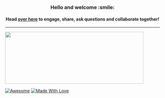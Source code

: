 <!--- [![Visitors](https://visitor-badge.glitch.me/badge?page_id=formidablae.visitor-badge)](https://github.com/formidablae) -->
<img width="0em" src="https://visitor-badge.glitch.me/badge?page_id=formidablae.visitor-badge" />
<h3 align="center">
	Hello and welcome :smile:
</h3>

<h4 align="center">
	Head <a href="https://github.com/formidablae/JameyAquini/discussions/31">over here</a> to engage, share, ask questions and collaborate together!
</h4>
<hr>
<img width="450" height="170" align="center" src="https://camo.githubusercontent.com/b1b3a6c0eccfd368a63cb8216638f380017f01f717dbb399131a2590cd27482e/68747470733a2f2f6769746875622d726561646d652d73746174732e76657263656c2e6170702f6170693f757365726e616d653d42496e74656c6c6967656e74267468656d653d6d69646e696768742d707572706c652673686f775f69636f6e733d747275652662675f636f6c6f723d30443131313726686964655f626f726465723d74727565" data-canonical-src="https://github-readme-stats.vercel.app/api?username=JameyAquini&amp;theme=midnight-purple&amp;show_icons=true&amp;bg_color=0D1117&amp;hide_border=true" style="max-width: 100%;">

[![Awesome](https://cdn.rawgit.com/sindresorhus/awesome/d7305f38d29fed78fa85652e3a63e154dd8e8829/media/badge.svg)](https://github.com/JameyAquini) [![Made With Love](https://img.shields.io/badge/Made%20With-Love-orange.svg)](https://github.com/JameyAquini)
